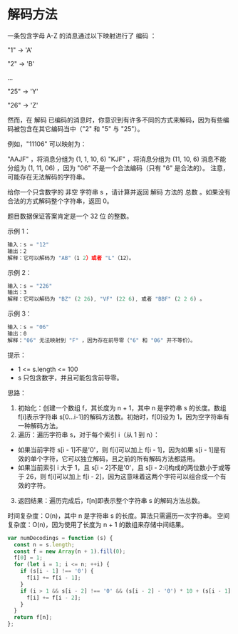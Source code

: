 # 解码方法

一条包含字母 A-Z 的消息通过以下映射进行了 编码 ：

"1" -> 'A'

"2" -> 'B'

...

"25" -> 'Y'

"26" -> 'Z'

然而，在 解码 已编码的消息时，你意识到有许多不同的方式来解码，因为有些编码被包含在其它编码当中（"2" 和 "5" 与 "25"）。

例如，"11106" 可以映射为：

"AAJF" ，将消息分组为 (1, 1, 10, 6)
"KJF" ，将消息分组为 (11, 10, 6)
消息不能分组为 (1, 11, 06) ，因为 "06" 不是一个合法编码（只有 "6" 是合法的）。
注意，可能存在无法解码的字符串。

给你一个只含数字的 非空 字符串 s ，请计算并返回 解码 方法的 总数 。如果没有合法的方式解码整个字符串，返回 0。

题目数据保证答案肯定是一个 32 位 的整数。

示例 1：

```js
输入：s = "12"
输出：2
解释：它可以解码为 "AB"（1 2）或者 "L"（12）。
```

示例 2：

```js
输入：s = "226"
输出：3
解释：它可以解码为 "BZ" (2 26), "VF" (22 6), 或者 "BBF" (2 2 6) 。
```

示例 3：

```js
输入：s = "06"
输出：0
解释："06" 无法映射到 "F" ，因为存在前导零（"6" 和 "06" 并不等价）。
```

提示：

- 1 <= s.length <= 100
- s 只包含数字，并且可能包含前导零。

思路：

1. 初始化：创建一个数组 f，其长度为 n + 1，其中 n 是字符串 s 的长度。数组 f[i]表示字符串 s[0...i-1]的解码方法数。初始时，f[0]设为 1，因为空字符串有一种解码方法。
2. 遍历：遍历字符串 s，对于每个索引 i（从 1 到 n）：
  - 如果当前字符 s[i - 1]不是'0'，则 f[i]可以加上 f[i - 1]，因为如果 s[i - 1]是有效的单个字符，它可以独立解码，且之前的所有解码方法都适用。
  - 如果当前索引 i 大于 1，且 s[i - 2]不是'0'，且 s[i - 2:i]构成的两位数小于或等于 26，则 f[i]可以加上 f[i - 2]，因为这意味着这两个字符可以组合成一个有效的字符。 
3. 返回结果：遍历完成后，f[n]即表示整个字符串 s 的解码方法总数。

时间复杂度：O(n)，其中 n 是字符串 s 的长度。算法只需遍历一次字符串。
空间复杂度：O(n)，因为使用了长度为 n + 1 的数组来存储中间结果。

```js
var numDecodings = function (s) {
  const n = s.length;
  const f = new Array(n + 1).fill(0);
  f[0] = 1;
  for (let i = 1; i <= n; ++i) {
    if (s[i - 1] !== '0') {
      f[i] += f[i - 1];
    }
    if (i > 1 && s[i - 2] !== '0' && (s[i - 2] - '0') * 10 + (s[i - 1] - '0') <= 26) {
      f[i] += f[i - 2];
    }
  }
  return f[n];
};
```
